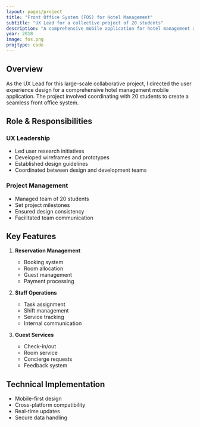 ```yaml
---
layout: pages/project
title: "Front Office System (FOS) for Hotel Management"
subtitle: "UX Lead for a collective project of 20 students"
description: "A comprehensive mobile application for hotel management and front office operations"
year: 2018
image: fos.png
projtype: code
---
```


## Overview

As the UX Lead for this large-scale collaborative project, I directed the user experience design for a comprehensive hotel management mobile application. The project involved coordinating with 20 students to create a seamless front office system.

## Role & Responsibilities

### UX Leadership
- Led user research initiatives
- Developed wireframes and prototypes
- Established design guidelines
- Coordinated between design and development teams

### Project Management
- Managed team of 20 students
- Set project milestones
- Ensured design consistency
- Facilitated team communication

## Key Features

1. **Reservation Management**
   - Booking system
   - Room allocation
   - Guest management
   - Payment processing

2. **Staff Operations**
   - Task assignment
   - Shift management
   - Service tracking
   - Internal communication

3. **Guest Services**
   - Check-in/out
   - Room service
   - Concierge requests
   - Feedback system

## Technical Implementation

- Mobile-first design
- Cross-platform compatibility
- Real-time updates
- Secure data handling 